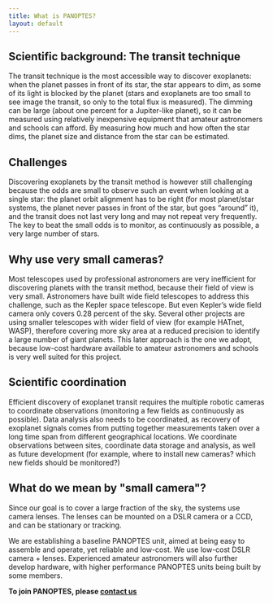 ```yaml
---
title: What is PANOPTES?
layout: default
---
```


## Scientific background: The transit technique

The transit technique is the most accessible way to discover exoplanets: when
the planet passes in front of its star, the star appears to dim, as some of its
light is blocked by the planet (stars and exoplanets are too small to see image
the transit, so only to the total flux is measured). The dimming can be large
(about one percent for a Jupiter-like planet), so it can be measured using
relatively inexpensive equipment that amateur astronomers and schools can
afford. By measuring how much and how often the star dims, the planet size and
distance from the star can be estimated.

## Challenges

Discovering exoplanets by the transit method is however still challenging
because the odds are small to observe such an event when looking at a single
star: the planet orbit alignment has to be right (for most planet/star systems,
the planet never passes in front of the star, but goes “around” it), and the
transit does not last very long and may not repeat very frequently. The key to
beat the small odds is to monitor, as continuously as possible, a very large
number of stars.

## Why use very small cameras?

Most telescopes used by professional astronomers are very inefficient for
discovering planets with the transit method, because their field of view is very
small. Astronomers have built wide field telescopes to address this challenge,
such as the Kepler space telescope. But even Kepler’s wide field camera only
covers 0.28 percent of the sky. Several other projects are using smaller
telescopes with wider field of view (for example HATnet, WASP), therefore
covering more sky area at a reduced precision to identify a large number of
giant planets. This later approach is the one we adopt, because low-cost
hardware available to amateur astronomers and schools is very well suited for
this project.

## Scientific coordination

Efficient discovery of exoplanet transit requires the multiple robotic cameras
to coordinate observations (monitoring a few fields as continuously as
possible). Data analysis also needs to be coordinated, as recovery of exoplanet
signals comes from putting together measurements taken over a long time span
from different geographical locations. We coordinate observations between sites,
coordinate data storage and analysis, as well as future development (for
example, where to install new cameras? which new fields should be monitored?)

## What do we mean by "small camera"?

Since our goal is to cover a large fraction of the sky, the systems use camera
lenses. The lenses can be mounted on a DSLR camera or a CCD, and can be
stationary or tracking.

We are establishing a baseline PANOPTES unit, aimed at being easy to assemble
and operate, yet reliable and low-cost. We use low-cost DSLR camera + lenses.
Experienced amateur astronomers will also further develop hardware, with higher
performance PANOPTES units being built by some members.

**To join PANOPTES, please [contact us](contact.html)**
